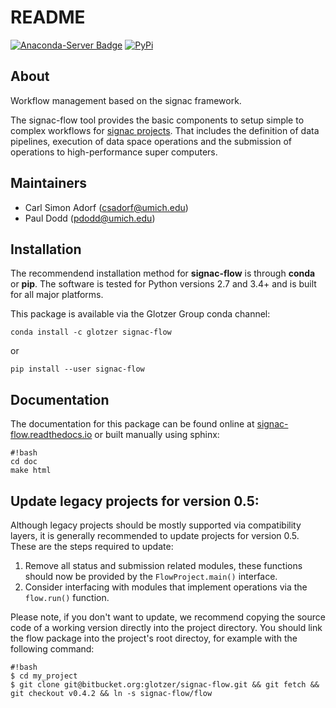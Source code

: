 # README

[![Anaconda-Server Badge](https://anaconda.org/glotzer/signac-flow/badges/version.svg)](https://anaconda.org/glotzer/signac-flow)
[![PyPi](https://img.shields.io/pypi/v/signac-flow.svg)](https://img.shields.io/pypi/v/signac-flow.svg)

## About

Workflow management based on the signac framework.

The signac-flow tool provides the basic components to setup simple to complex workflows for [signac projects](https://glotzerlab.engin.umich.edu/signac).
That includes the definition of data pipelines, execution of data space operations and the submission of operations to high-performance super computers.

## Maintainers

  * Carl Simon Adorf (csadorf@umich.edu)
  * Paul Dodd (pdodd@umich.edu)

## Installation

The recommendend installation method for **signac-flow** is through **conda** or **pip**.
The software is tested for Python versions 2.7 and 3.4+ and is built for all major platforms.

This package is available via the Glotzer Group conda channel:

`conda install -c glotzer signac-flow`

or 

`pip install --user signac-flow`

## Documentation

The documentation for this package can be found online at [signac-flow.readthedocs.io](https://signac-flow.readthedocs.io/) or built manually using sphinx:
```
#!bash
cd doc
make html
```

## Update legacy projects for version 0.5:

Although legacy projects should be mostly supported via compatibility layers, it is generally recommended to update projects for version 0.5.
These are the steps required to update:

  1. Remove all status and submission related modules, these functions should now be provided by the `FlowProject.main()` interface.
  2. Consider interfacing with modules that implement operations via the `flow.run()` function.

Please note, if you don't want to update, we recommend copying the source code of a working version directly into the project directory.
You should link the flow package into the project's root directoy, for example with the following command:
```
#!bash
$ cd my_project
$ git clone git@bitbucket.org:glotzer/signac-flow.git && git fetch && git checkout v0.4.2 && ln -s signac-flow/flow
```
